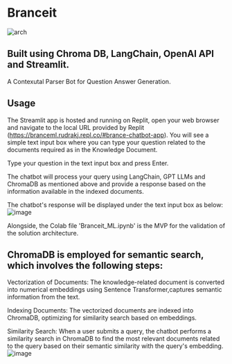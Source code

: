# Branceit
![arch](https://github.com/Zen-trepreneur/Braceit/assets/59253439/1544822d-d381-4ffd-8b56-ab9ab1bfb99e)
## Built using Chroma DB, LangChain, OpenAI API and Streamlit.
A Contexutal Parser Bot for Question Answer Generation.
## Usage
The Streamlit app is hosted and running on Replit, open your web browser and navigate to the local URL provided by Replit (https://branceml.rudrakj.repl.co/#brance-chatbot-app). You will see a simple text input box where you can type your question related to the documents required as in the Knowledge Document.

Type your question in the text input box and press Enter.

The chatbot will process your query using LangChain, GPT LLMs and ChromaDB as mentioned above and provide a response based on the information available in the indexed documents.

The chatbot's response will be displayed under the text input box as below:
![image](https://github.com/Zen-trepreneur/Braceit/assets/59253439/2be3f526-b06a-4418-811f-5ac1c97e554c)

Alongside, the Colab file 'Branceit_ML.ipynb' is the MVP for the validation of the solution architecture.
## ChromaDB is employed for semantic search, which involves the following steps:

Vectorization of Documents: The knowledge-related document is converted into numerical embeddings using Sentence Transformer,captures semantic information from the text.

Indexing Documents: The vectorized documents are indexed into ChromaDB, optimizing for similarity search based on embeddings.

Similarity Search: When a user submits a query, the chatbot performs a similarity search in ChromaDB to find the most relevant documents related to the query based on their semantic similarity with the query's embedding.
![image](https://github.com/Zen-trepreneur/Branceit/assets/59253439/d076762f-34c5-4173-983e-075ce8c9a6f8)

